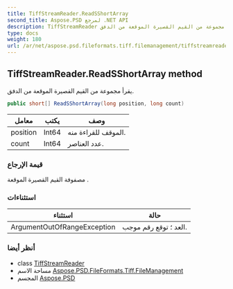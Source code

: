 ```yaml
---
title: TiffStreamReader.ReadSShortArray
second_title: Aspose.PSD لمرجع .NET API
description: TiffStreamReader طريقة. يقرأ مجموعة من القيم القصيرة الموقعة من الدفق.
type: docs
weight: 180
url: /ar/net/aspose.psd.fileformats.tiff.filemanagement/tiffstreamreader/readsshortarray/
---
```

## TiffStreamReader.ReadSShortArray method

يقرأ مجموعة من القيم القصيرة الموقعة من الدفق.

```csharp
public short[] ReadSShortArray(long position, long count)
```

| معامل | يكتب | وصف |
| --- | --- | --- |
| position | Int64 | الموقف للقراءة منه. |
| count | Int64 | عدد العناصر. |

### قيمة الإرجاع

مصفوفة القيم القصيرة الموقعة .

### استثناءات

| استثناء | حالة |
| --- | --- |
| ArgumentOutOfRangeException | العد ؛ توقع رقم موجب. |

### أنظر أيضا

* class [TiffStreamReader](../)
* مساحة الاسم [Aspose.PSD.FileFormats.Tiff.FileManagement](../../tiffstreamreader/)
* المجسم [Aspose.PSD](../../../)


